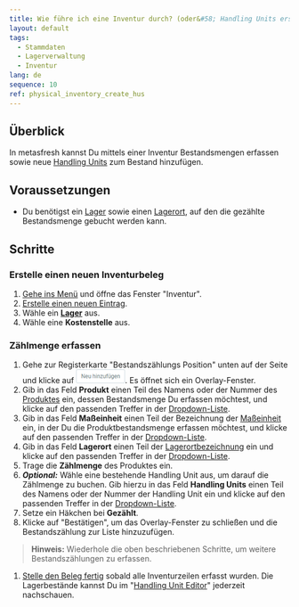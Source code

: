 ```yaml
---
title: Wie führe ich eine Inventur durch? (oder&#58; Handling Units erstellen)
layout: default
tags:
  - Stammdaten
  - Lagerverwaltung
  - Inventur
lang: de
sequence: 10
ref: physical_inventory_create_hus
---
```


## Überblick
In metasfresh kannst Du mittels einer Inventur Bestandsmengen erfassen sowie neue [Handling Units](Handling_Unit_System) zum Bestand hinzufügen.

## Voraussetzungen
- Du benötigst ein [Lager](Neues_Lager_anlegen) sowie einen [Lagerort](Neues_Lager_anlegen#lagerort), auf den die gezählte Bestandsmenge gebucht werden kann.

## Schritte

### Erstelle einen neuen Inventurbeleg
1. [Gehe ins Menü](Menu) und öffne das Fenster "Inventur".
1. [Erstelle einen neuen Eintrag](Neuer_Datensatz_Fenster_Webui).
1. Wähle ein [**Lager**](Neues_Lager_anlegen) aus.
1. Wähle eine **Kostenstelle** aus.

### Zählmenge erfassen
1. Gehe zur Registerkarte "Bestandszählungs Position" unten auf der Seite und klicke auf !["Neu hinzufügen"](assets/Neu_hinzufuegen_Button.png). Es öffnet sich ein Overlay-Fenster.
1. Gib in das Feld **Produkt** einen Teil des Namens oder der Nummer des [Produktes](NeuesProdukt) ein, dessen Bestandsmenge Du erfassen möchtest, und klicke auf den passenden Treffer in der <a href="Keyboard_Shortcuts_Liste#dropdown" title="Dynamisches Suchfeld (Autocomplete)">Dropdown-Liste</a>.
1. Gib in das Feld **Maßeinheit** einen Teil der Bezeichnung der [Maßeinheit](Menu) ein, in der Du die Produktbestandsmenge erfassen möchtest, und klicke auf den passenden Treffer in der <a href="Keyboard_Shortcuts_Liste#dropdown" title="Dynamisches Suchfeld (Autocomplete)">Dropdown-Liste</a>.
1. Gib in das Feld **Lagerort** einen Teil der [Lagerortbezeichnung](Neues_Lager_anlegen#lagerort) ein und klicke auf den passenden Treffer in der <a href="Keyboard_Shortcuts_Liste#dropdown" title="Dynamisches Suchfeld (Autocomplete)">Dropdown-Liste</a>.
1. Trage die **Zählmenge** des Produktes ein.
1. ***Optional:*** Wähle eine bestehende Handling Unit aus, um darauf die Zählmenge zu buchen. Gib hierzu in das Feld **Handling Units** einen Teil des Namens oder der Nummer der Handling Unit ein und klicke auf den passenden Treffer in der <a href="Keyboard_Shortcuts_Liste#dropdown" title="Dynamisches Suchfeld (Autocomplete)">Dropdown-Liste</a>.
1. Setze ein Häkchen bei **Gezählt**.
1. Klicke auf "Bestätigen", um das Overlay-Fenster zu schließen und die Bestandszählung zur Liste hinzuzufügen.
 >**Hinweis:** Wiederhole die oben beschriebenen Schritte, um weitere Bestandszählungen zu erfassen.

1. [Stelle den Beleg fertig](BelegverarbeitungFertigstellen) sobald alle Inventurzeilen erfasst wurden. Die Lagerbestände kannst Du im "[Handling Unit Editor](Menu)" jederzeit nachschauen.
